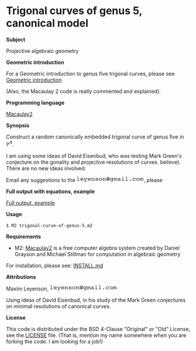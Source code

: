 # Trigonal curves of genus 5, canonical model


**Subject**

Projective algebraic geometry

**Geometric introduction**

For a Geometric introduction to genus five trigonal curves, please see
[Geometric introduction](Geometric-introduction.md)

(Also, the Macaulay 2 code is really commented and explained).

**Programming language**

[Macaulay2](https://en.wikipedia.org/wiki/Macaulay2) 


**Synopsis**

Construct a random canonically embedded trigonal curve of genus five in $`\mathbb{P}^4`$.

I am using some ideas of David Eisenbud, who was testing Mark
Green's conjecture on the gonality and projective resolutions of curves.
believe). There are no new ideas involved.  

Email any suggestions to the ![email address](images/email-address-image.resample-100.gif), please

**Full output with equations, example**

 [Full output, example](output-example.txt)

**Usage**

```bash
$ M2 trigonal-curve-of-genus-5.m2
```

**Requirements**

   * M2:  [Macaulay2](https://en.wikipedia.org/wiki/Macaulay2) is a free computer algebra system created by Daniel Grayson 
and Michael Stillman for computation in algebraic geometry


For installation, please see: [INSTALL.md](INSTALL.md)


**Attributions**

Maxim Leyenson, ![email address](images/email-address-image.resample-100.gif)

Using ideas of David Eisenbud, in his study of the Mark Green conjectures on minimal resolutions of canonical curves.


**License**

This code is distributed under the BSD 4-Clause "Original" or "Old" License,
see the [LICENSE](BSD-4-Clause.pandoc.md) file. (That is, mention my name somewhere when you are forking the
code. I am looking for a job!)
